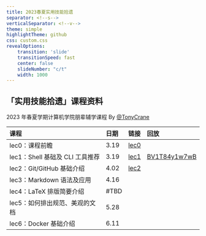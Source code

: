 ```yaml
---
title: 2023春夏实用技能拾遗
separator: <!--s-->
verticalSeparator: <!--v-->
theme: simple
highlightTheme: github
css: custom.css
revealOptions:
    transition: 'slide'
    transitionSpeed: fast
    center: false
    slideNumber: "c/t"
    width: 1000
---
```


## 「实用技能拾遗」课程资料

2023 年春夏学期计算机学院朋辈辅学课程 By [@TonyCrane](https://github.com/TonyCrane)

<div class="three-line">

|课程|日期|链接|回放|
|:--|:--|:--|:--|
|lec0：课程前瞻|3.19|[lec0](https://slides.tonycrane.cc/PracticalSkillsTutorial/lec0/)||
|lec1：Shell 基础及 CLI 工具推荐|3.19|[lec1](https://slides.tonycrane.cc/PracticalSkillsTutorial/lec1/)|[BV1T84y1w7wB](https://www.bilibili.com/video/BV1T84y1w7wB/)|
|lec2：Git/GitHub 基础介绍|4.02|[lec2](https://slides.tonycrane.cc/PracticalSkillsTutorial/lec2/)||
|lec3：Markdown 语法及应用|4.16|||
|lec4：LaTeX 排版简要介绍|#TBD|||
|lec5：如何排出规范、美观的文档|5.28|||
|lec6：Docker 基础介绍|6.11|||

</div>

